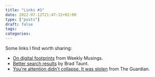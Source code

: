 ```yaml
---
title: "Links #1"
date: 2022-07-12T21:47:12+02:00
type: ["posts"]
draft: false
tags:
categories:
---
```


Some links I find worth sharing:

- [On digital footprints](https://weeklymusings.net/weekly-musings-125?pk_campaign=rss-feed) from Weekly Musings.
- [Better search results](https://tdarb.org/better-search-results/index.html) by Brad Taunt.
- [You're attention didn't collapse. It was stolen](https://www.theguardian.com/science/2022/jan/02/attention-span-focus-screens-apps-smartphones-social-media) from The Guardian.
